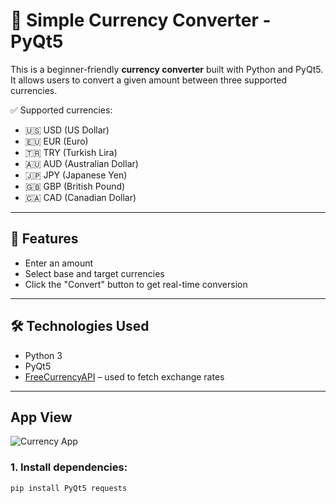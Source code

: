 # 💱 Simple Currency Converter - PyQt5

This is a beginner-friendly **currency converter** built with Python and PyQt5.  
It allows users to convert a given amount between three supported currencies.

✅ Supported currencies:

- 🇺🇸 USD (US Dollar)
- 🇪🇺 EUR (Euro)
- 🇹🇷 TRY (Turkish Lira)
- 🇦🇺 AUD (Australian Dollar)
- 🇯🇵 JPY (Japanese Yen)
- 🇬🇧 GBP (British Pound)
- 🇨🇦 CAD (Canadian Dollar)

---

## 📸 Features

- Enter an amount
- Select base and target currencies
- Click the "Convert" button to get real-time conversion

---

## 🛠 Technologies Used

- Python 3
- PyQt5
- [FreeCurrencyAPI](https://freecurrencyapi.com/) – used to fetch exchange rates

---

## App View

![Currency App](./currency.view.png)

### 1. Install dependencies:

```bash
pip install PyQt5 requests

